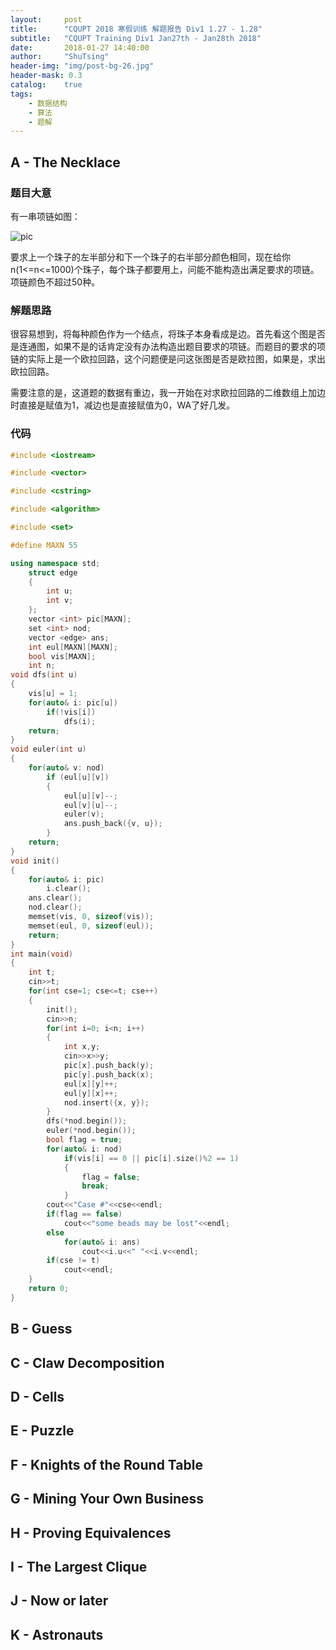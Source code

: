 ```yaml
---
layout:     post
title:      "CQUPT 2018 寒假训练 解题报告 Div1 1.27 - 1.28"
subtitle:   "CQUPT Training Div1 Jan27th - Jan28th 2018"
date:       2018-01-27 14:40:00
author:     "ShuTsing"
header-img: "img/post-bg-26.jpg"
header-mask: 0.3
catalog:    true
tags:
    - 数据结构
    - 算法
    - 题解
---
```


## A - The Necklace
### 题目大意
有一串项链如图：

![pic](http://byvzy.img48.wal8.com/img48/436694_20140928135133/15171203138.png)

要求上一个珠子的左半部分和下一个珠子的右半部分颜色相同，现在给你n(1<=n<=1000)个珠子，每个珠子都要用上，问能不能构造出满足要求的项链。项链颜色不超过50种。

### 解题思路
很容易想到，将每种颜色作为一个结点，将珠子本身看成是边。首先看这个图是否是连通图，如果不是的话肯定没有办法构造出题目要求的项链。而题目的要求的项链的实际上是一个欧拉回路，这个问题便是问这张图是否是欧拉图，如果是，求出欧拉回路。

需要注意的是，这道题的数据有重边，我一开始在对求欧拉回路的二维数组上加边时直接是赋值为1，减边也是直接赋值为0，WA了好几发。

### 代码

```cpp
#include <iostream>

#include <vector>

#include <cstring>

#include <algorithm>

#include <set>

#define MAXN 55

using namespace std;
    struct edge
    {
        int u;
        int v;
    };
    vector <int> pic[MAXN];
    set <int> nod;
    vector <edge> ans;
    int eul[MAXN][MAXN];
    bool vis[MAXN];
    int n;
void dfs(int u)
{
    vis[u] = 1;
    for(auto& i: pic[u])
        if(!vis[i])
            dfs(i);
    return;
}
void euler(int u)
{
    for(auto& v: nod)
        if (eul[u][v])
        {
            eul[u][v]--;
            eul[v][u]--;
            euler(v);
            ans.push_back({v, u});
        }
    return;
}
void init()
{
    for(auto& i: pic)
        i.clear();
    ans.clear();
    nod.clear();
    memset(vis, 0, sizeof(vis));
    memset(eul, 0, sizeof(eul));
    return;
}
int main(void)
{
    int t;
    cin>>t;
    for(int cse=1; cse<=t; cse++)
    {
        init();
        cin>>n;
        for(int i=0; i<n; i++)
        {
            int x,y;
            cin>>x>>y;
            pic[x].push_back(y);
            pic[y].push_back(x);
            eul[x][y]++;
            eul[y][x]++;
            nod.insert({x, y});
        }
        dfs(*nod.begin());
        euler(*nod.begin());
        bool flag = true;
        for(auto& i: nod)
            if(vis[i] == 0 || pic[i].size()%2 == 1)
            {
                flag = false;
                break;
            }
        cout<<"Case #"<<cse<<endl;
        if(flag == false)
            cout<<"some beads may be lost"<<endl;
        else
            for(auto& i: ans)
                cout<<i.u<<" "<<i.v<<endl;
        if(cse != t)
            cout<<endl;
    }
    return 0;
}

```

## B - Guess

## C - Claw Decomposition

## D - Cells

## E - Puzzle

## F - Knights of the Round Table

## G - Mining Your Own Business

## H - Proving Equivalences

## I - The Largest Clique

## J - Now or later

## K - Astronauts
